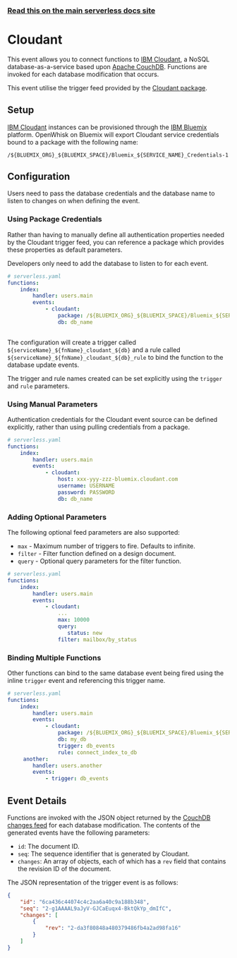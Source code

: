 <!--
title: Serverless Framework - Apache OpenWhisk Events - Cloudant DB
menuText: Cloudant
menuOrder: 4
description: Follow database modification events from IBM Cloudant with Apache OpenWhisk via the Serverless Framework
layout: Doc
-->

<!-- DOCS-SITE-LINK:START automatically generated  -->
### [Read this on the main serverless docs site](https://www.serverless.com/framework/docs/providers/openwhisk/events/cloudant)
<!-- DOCS-SITE-LINK:END -->

# Cloudant

This event allows you to connect functions to [IBM Cloudant](https://cloudant.com/), a NoSQL database-as-a-service based upon [Apache CouchDB](http://couchdb.apache.org/). Functions are invoked for each database modification that occurs. 

This event utilise the trigger feed provided by the [Cloudant package](https://github.com/openwhisk/openwhisk-package-cloudant).

## Setup

[IBM Cloudant](https://cloudant.com/) instances can be provisioned through the [IBM Bluemix](https://console.ng.bluemix.net) platform. OpenWhisk on Bluemix will export Cloudant service credentials bound to a package with the following name:

```
/${BLUEMIX_ORG}_${BLUEMIX_SPACE}/Bluemix_${SERVICE_NAME}_Credentials-1
```

## Configuration 

Users need to pass the database credentials and the database name to listen to changes on when defining the event.

### Using Package Credentials

Rather than having to manually define all authentication properties needed by the Cloudant trigger feed, you can reference a package which provides these properties as default parameters.

Developers only need to add the database to listen to for each event.

```yaml
# serverless.yaml
functions:
    index:
        handler: users.main
        events:
            - cloudant: 
                package: /${BLUEMIX_ORG}_${BLUEMIX_SPACE}/Bluemix_${SERVICE_NAME}_Credentials-1
                db: db_name
 
```

The configuration will create a trigger called `${serviceName}_${fnName}_cloudant_${db}` and a rule called `${serviceName}_${fnName}_cloudant_${db}_rule` to bind the function to the database update events.

The trigger and rule names created can be set explicitly using the `trigger` and `rule` parameters.

### Using Manual Parameters

Authentication credentials for the Cloudant event source can be defined explicitly, rather than using pulling credentials from a package.

```yaml
# serverless.yaml
functions:
    index:
        handler: users.main
        events:
            - cloudant: 
                host: xxx-yyy-zzz-bluemix.cloudant.com
                username: USERNAME
                password: PASSWORD
                db: db_name               
```

### Adding Optional Parameters

The following optional feed parameters are also supported:

- `max` - Maximum number of triggers to fire. Defaults to infinite.
- `filter` - Filter function defined on a design document.
- `query` - Optional query parameters for the filter function. 

```yaml
# serverless.yaml
functions:
    index:
        handler: users.main
        events:
            - cloudant: 
                ...
                max: 10000 
                query: 
                   status: new
                filter: mailbox/by_status
```

### Binding Multiple Functions

Other functions can bind to the same database event being fired using the inline `trigger` event and referencing this trigger name.

```yaml
# serverless.yaml
functions:
    index:
        handler: users.main
        events:
            - cloudant: 
                package: /${BLUEMIX_ORG}_${BLUEMIX_SPACE}/Bluemix_${SERVICE_NAME}_Credentials-1
                db: my_db
                trigger: db_events
                rule: connect_index_to_db 
     another:
        handler: users.another
        events:
            - trigger: db_events 
```

## Event Details

Functions are invoked with the JSON object returned by the [CouchDB changes feed](http://guide.couchdb.org/draft/notifications.html) for each database modification. The contents of the generated events have the following parameters:

- `id`: The document ID.
- `seq`: The sequence identifier that is generated by Cloudant.
- `changes`: An array of objects, each of which has a `rev` field that contains the revision ID of the document.

The JSON representation of the trigger event is as follows:

```json
{
    "id": "6ca436c44074c4c2aa6a40c9a188b348",
    "seq": "2-g1AAAAL9aJyV-GJCaEuqx4-BktQkYp_dmIfC",
    "changes": [
        {
            "rev": "2-da3f80848a480379486fb4a2ad98fa16"
        }
    ]
}
```
